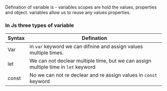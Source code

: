 Defination of variable is - variables scopes are hold the values, properties and object.
variables allow us to reuse any values properties. 

### In Js three types of variable 

| Syntax | Defination |
| ------ | ----------- |
| Var    | in <code>var</code> keyword we can difnine and assign values multiple times.|
| let | We can not declear multiple time, but we can assign multiple time in <code>let</code> keyword|
| const | No we can not re declear and re assign values in <code>const</code> keyword|
